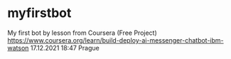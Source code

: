 # myfirstbot
My first bot by lesson from Coursera (Free Project)
https://www.coursera.org/learn/build-deploy-ai-messenger-chatbot-ibm-watson 
17.12.2021 18:47 Prague
